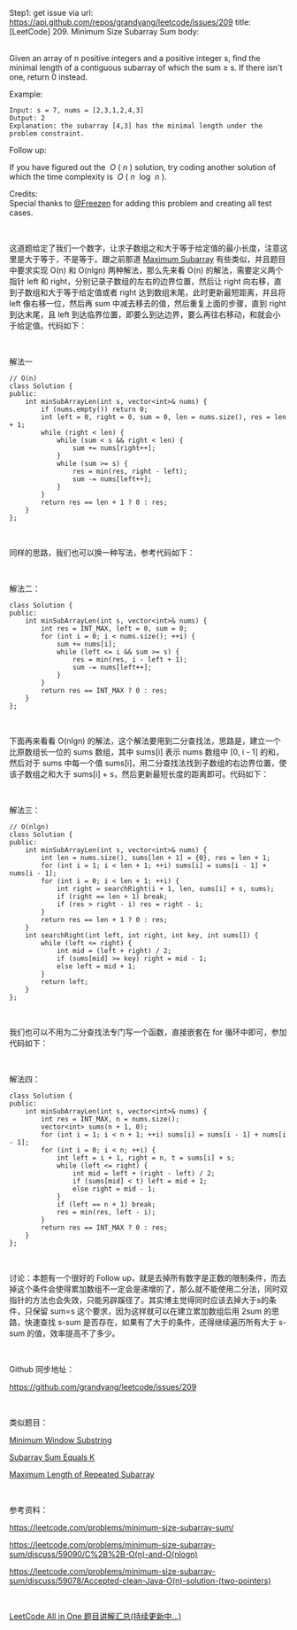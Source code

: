 Step1: get issue via url: https://api.github.com/repos/grandyang/leetcode/issues/209 
 title:[LeetCode] 209. Minimum Size Subarray Sum 
 body:  
  

Given an array of n positive integers and a positive integer s, find the minimal length of a contiguous subarray of which the sum ≥ s. If there isn't one, return 0 instead.

Example: 
    
    
    Input: s = 7, nums = [2,3,1,2,4,3]
    Output: 2
    Explanation: the subarray [4,3] has the minimal length under the problem constraint.

Follow up:

If you have figured out the  _O_ ( _n_ ) solution, try coding another solution of which the time complexity is  _O_ ( _n_  log  _n_ ).  

Credits:  
Special thanks to [@Freezen](https://oj.leetcode.com/discuss/user/Freezen) for adding this problem and creating all test cases.

 

这道题给定了我们一个数字，让求子数组之和大于等于给定值的最小长度，注意这里是大于等于，不是等于。跟之前那道 [Maximum Subarray](http://www.cnblogs.com/grandyang/p/4377150.html) 有些类似，并且题目中要求实现 O(n) 和 O(nlgn) 两种解法，那么先来看 O(n) 的解法，需要定义两个指针 left 和 right，分别记录子数组的左右的边界位置，然后让 right 向右移，直到子数组和大于等于给定值或者 right 达到数组末尾，此时更新最短距离，并且将 left 像右移一位，然后再 sum 中减去移去的值，然后重复上面的步骤，直到 right 到达末尾，且 left 到达临界位置，即要么到达边界，要么再往右移动，和就会小于给定值。代码如下：

 

解法一
    
    
    // O(n)
    class Solution {
    public:
        int minSubArrayLen(int s, vector<int>& nums) {
            if (nums.empty()) return 0;
            int left = 0, right = 0, sum = 0, len = nums.size(), res = len + 1;
            while (right < len) {
                while (sum < s && right < len) {
                    sum += nums[right++];
                }
                while (sum >= s) {
                    res = min(res, right - left);
                    sum -= nums[left++];
                }
            }
            return res == len + 1 ? 0 : res;
        }
    };

 

同样的思路，我们也可以换一种写法，参考代码如下：

 

解法二：
    
    
    class Solution {
    public:
        int minSubArrayLen(int s, vector<int>& nums) {
            int res = INT_MAX, left = 0, sum = 0;
            for (int i = 0; i < nums.size(); ++i) {
                sum += nums[i];
                while (left <= i && sum >= s) {
                    res = min(res, i - left + 1);
                    sum -= nums[left++];
                }
            }
            return res == INT_MAX ? 0 : res;
        }
    };

 

下面再来看看 O(nlgn) 的解法，这个解法要用到二分查找法，思路是，建立一个比原数组长一位的 sums 数组，其中 sums[i] 表示 nums 数组中 [0, i - 1] 的和，然后对于 sums 中每一个值 sums[i]，用二分查找法找到子数组的右边界位置，使该子数组之和大于 sums[i] + s，然后更新最短长度的距离即可。代码如下：

 

解法三：
    
    
    // O(nlgn)
    class Solution {
    public:
        int minSubArrayLen(int s, vector<int>& nums) {
            int len = nums.size(), sums[len + 1] = {0}, res = len + 1;
            for (int i = 1; i < len + 1; ++i) sums[i] = sums[i - 1] + nums[i - 1];
            for (int i = 0; i < len + 1; ++i) {
                int right = searchRight(i + 1, len, sums[i] + s, sums);
                if (right == len + 1) break;
                if (res > right - i) res = right - i;
            }
            return res == len + 1 ? 0 : res;
        }
        int searchRight(int left, int right, int key, int sums[]) {
            while (left <= right) {
                int mid = (left + right) / 2;
                if (sums[mid] >= key) right = mid - 1;
                else left = mid + 1;
            }
            return left;
        }
    };

 

我们也可以不用为二分查找法专门写一个函数，直接嵌套在 for 循环中即可，参加代码如下：

 

解法四：
    
    
    class Solution {
    public:
        int minSubArrayLen(int s, vector<int>& nums) {
            int res = INT_MAX, n = nums.size();
            vector<int> sums(n + 1, 0);
            for (int i = 1; i < n + 1; ++i) sums[i] = sums[i - 1] + nums[i - 1];
            for (int i = 0; i < n; ++i) {
                int left = i + 1, right = n, t = sums[i] + s;
                while (left <= right) {
                    int mid = left + (right - left) / 2;
                    if (sums[mid] < t) left = mid + 1;
                    else right = mid - 1;
                }
                if (left == n + 1) break;
                res = min(res, left - i);
            }
            return res == INT_MAX ? 0 : res;
        }
    };

 

讨论：本题有一个很好的 Follow up，就是去掉所有数字是正数的限制条件，而去掉这个条件会使得累加数组不一定会是递增的了，那么就不能使用二分法，同时双指针的方法也会失效，只能另辟蹊径了。其实博主觉得同时应该去掉大于s的条件，只保留 sum=s 这个要求，因为这样就可以在建立累加数组后用 2sum 的思路，快速查找 s-sum 是否存在，如果有了大于的条件，还得继续遍历所有大于 s-sum 的值，效率提高不了多少。

 

Github 同步地址：

<https://github.com/grandyang/leetcode/issues/209>

 

类似题目：

[Minimum Window Substring](http://www.cnblogs.com/grandyang/p/4340948.html)

[Subarray Sum Equals K](http://www.cnblogs.com/grandyang/p/6810361.html)

[Maximum Length of Repeated Subarray](http://www.cnblogs.com/grandyang/p/7801533.html)

 

参考资料：

<https://leetcode.com/problems/minimum-size-subarray-sum/>

<https://leetcode.com/problems/minimum-size-subarray-sum/discuss/59090/C%2B%2B-O(n)-and-O(nlogn)>

<https://leetcode.com/problems/minimum-size-subarray-sum/discuss/59078/Accepted-clean-Java-O(n)-solution-(two-pointers)>

 

[LeetCode All in One 题目讲解汇总(持续更新中...)](http://www.cnblogs.com/grandyang/p/4606334.html)
